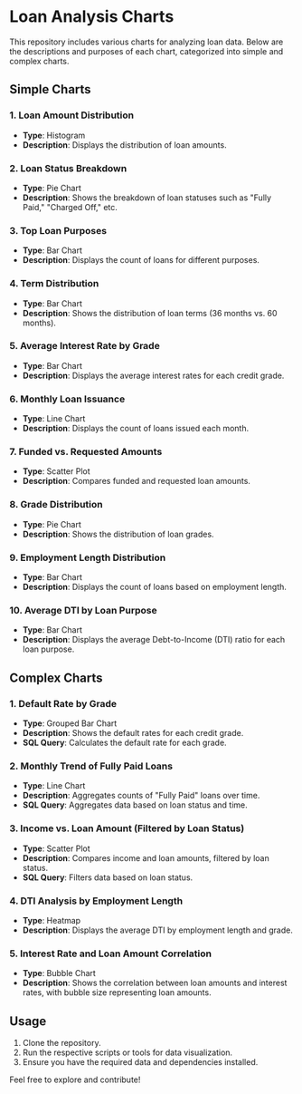 # Loan Analysis Charts

This repository includes various charts for analyzing loan data. Below are the descriptions and purposes of each chart, categorized into simple and complex charts.

## Simple Charts

### 1. Loan Amount Distribution
- **Type**: Histogram
- **Description**: Displays the distribution of loan amounts.

### 2. Loan Status Breakdown
- **Type**: Pie Chart
- **Description**: Shows the breakdown of loan statuses such as "Fully Paid," "Charged Off," etc.

### 3. Top Loan Purposes
- **Type**: Bar Chart
- **Description**: Displays the count of loans for different purposes.

### 4. Term Distribution
- **Type**: Bar Chart
- **Description**: Shows the distribution of loan terms (36 months vs. 60 months).

### 5. Average Interest Rate by Grade
- **Type**: Bar Chart
- **Description**: Displays the average interest rates for each credit grade.

### 6. Monthly Loan Issuance
- **Type**: Line Chart
- **Description**: Displays the count of loans issued each month.

### 7. Funded vs. Requested Amounts
- **Type**: Scatter Plot
- **Description**: Compares funded and requested loan amounts.

### 8. Grade Distribution
- **Type**: Pie Chart
- **Description**: Shows the distribution of loan grades.

### 9. Employment Length Distribution
- **Type**: Bar Chart
- **Description**: Displays the count of loans based on employment length.

### 10. Average DTI by Loan Purpose
- **Type**: Bar Chart
- **Description**: Displays the average Debt-to-Income (DTI) ratio for each loan purpose.

## Complex Charts

### 1. Default Rate by Grade
- **Type**: Grouped Bar Chart
- **Description**: Shows the default rates for each credit grade.
- **SQL Query**: Calculates the default rate for each grade.

### 2. Monthly Trend of Fully Paid Loans
- **Type**: Line Chart
- **Description**: Aggregates counts of "Fully Paid" loans over time.
- **SQL Query**: Aggregates data based on loan status and time.

### 3. Income vs. Loan Amount (Filtered by Loan Status)
- **Type**: Scatter Plot
- **Description**: Compares income and loan amounts, filtered by loan status.
- **SQL Query**: Filters data based on loan status.

### 4. DTI Analysis by Employment Length
- **Type**: Heatmap
- **Description**: Displays the average DTI by employment length and grade.

### 5. Interest Rate and Loan Amount Correlation
- **Type**: Bubble Chart
- **Description**: Shows the correlation between loan amounts and interest rates, with bubble size representing loan amounts.

## Usage

1. Clone the repository.
2. Run the respective scripts or tools for data visualization.
3. Ensure you have the required data and dependencies installed.

Feel free to explore and contribute!
